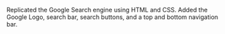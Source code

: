 Replicated the Google Search engine using HTML and CSS.
Added the Google Logo, search bar, search buttons, and a top and bottom navigation bar.
